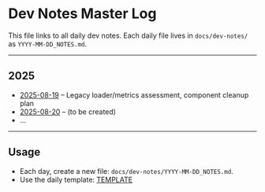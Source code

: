 # Dev Notes Master Log

This file links to all daily dev notes. Each daily file lives in `docs/dev-notes/` as `YYYY-MM-DD_NOTES.md`.

---

## 2025
- [2025-08-19](./2025-08/2025-08-19_NOTES.md) – Legacy loader/metrics assessment, component cleanup plan
- [2025-08-20](./2025-08/2025-08-20_NOTES.md) – (to be created)
- ...

---

## Usage
- Each day, create a new file: `docs/dev-notes/YYYY-MM-DD_NOTES.md`.
- Use the daily template: [TEMPLATE](./TEMPLATE.md)

